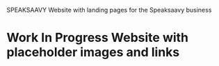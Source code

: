 SPEAKSAAVY
Website with landing pages for the Speaksaavy business
# Work In Progress Website with placeholder images and links
